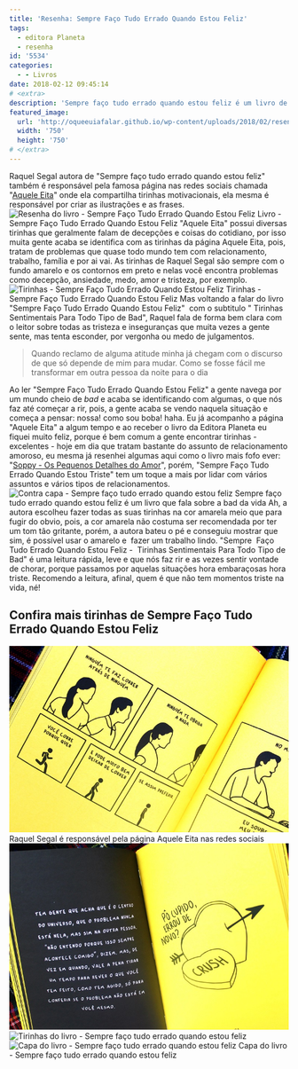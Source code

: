 ```yaml
---
title: 'Resenha: Sempre Faço Tudo Errado Quando Estou Feliz'
tags:
  - editora Planeta
  - resenha
id: '5534'
categories:
  - - Livros
date: 2018-02-12 09:45:14
# <extra>
description: 'Sempre faço tudo errado quando estou feliz é um livro de Raquel Segal onde através de tirinhas, elas nos leva para viajar nas bad da vida.'
featured_image: 
  url: 'http://oqueeuiafalar.github.io/wp-content/uploads/2018/02/resenha-livro-sempre-faço-tudo-errado-quando-estou-feliz.jpg'
  width: '750'
  height: '750'
# </extra>
---
```


Raquel Segal autora de "Sempre faço tudo errado quando estou feliz" também é responsável pela famosa página nas redes sociais chamada "[Aquele Eita](https://www.facebook.com/AqueleEita/)" onde ela compartilha tirinhas motivacionais, ela mesma é responsável por criar as ilustrações e as frases. ![Resenha do livro - Sempre Faço Tudo Errado Quando Estou Feliz](/wp-content/uploads/2018/02/resenha-livro-sempre-faço-tudo-errado-quando-estou-feliz.jpg) Livro - Sempre Faço Tudo Errado Quando Estou Feliz "Aquele Eita" possui diversas tirinhas que geralmente falam de decepções e coisas do cotidiano, por isso muita gente acaba se identifica com as tirinhas da página Aquele Eita, pois, tratam de problemas que quase todo mundo tem com relacionamento, trabalho, família e por ai vai. As tirinhas de Raquel Segal são sempre com o fundo amarelo e os contornos em preto e nelas você encontra problemas como decepção, ansiedade, medo, amor e tristeza, por exemplo. ![Tirinhas - Sempre Faço Tudo Errado Quando Estou Feliz](/wp-content/uploads/2018/02/trinhas-sempre-faço-tudo-errado-quando-estou-feliz.jpg) Tirinhas - Sempre Faço Tudo Errado Quando Estou Feliz Mas voltando a falar do livro "Sempre Faço Tudo Errado Quando Estou Feliz"  com o subtitulo " Tirinhas Sentimentais Para Todo Tipo de Bad", Raquel fala de forma bem clara com o leitor sobre todas as tristeza e inseguranças que muita vezes a gente sente, mas tenta esconder, por vergonha ou medo de julgamentos.

> Quando reclamo de alguma atitude minha já chegam com o discurso de que só depende de mim para mudar. Como se fosse fácil me transformar em outra pessoa da noite para o dia

Ao ler "Sempre Faço Tudo Errado Quando Estou Feliz" a gente navega por um mundo cheio de _bad_ e acaba se identificando com algumas, o que nós faz até começar a rir, pois, a gente acaba se vendo naquela situação e começa a pensar: nossa! como sou boba! haha. Eu já acompanho a página "Aquele Eita" a algum tempo e ao receber o livro da Editora Planeta eu fiquei muito feliz, porque é bem comum a gente encontrar tirinhas -excelentes - hoje em dia que tratam bastante do assunto de relacionamento amoroso, eu mesma já resenhei algumas aqui como o livro mais fofo ever: "[Soppy - Os Pequenos Detalhes do Amor](http://natalia.blog.br/resenha-soppy-os-pequenos-detalhes-do-amor/)", porém, "Sempre Faço Tudo Errado Quando Estou Triste" tem um toque a mais por lidar com vários assuntos e vários tipos de relacionamentos. ![Contra capa - Sempre faço tudo errado quando estou feliz](/wp-content/uploads/2018/02/contra-capa-sempre-faço-tudo-errado-quando-estou-feliz.jpg) Sempre faço tudo errado quando estou feliz é um livro que fala sobre a bad da vida Ah, a autora escolheu fazer todas as suas tirinhas na cor amarela meio que para fugir do obvio, pois, a cor amarela não costuma ser recomendada por ter um tom tão gritante, porém, a autora bateu o pé e conseguiu mostrar que sim, é possível usar o amarelo e  fazer um trabalho lindo. "Sempre  Faço Tudo Errado Quando Estou Feliz -  Tirinhas Sentimentais Para Todo Tipo de Bad" é uma leitura rápida, leve e que nós faz rir e as vezes sentir vontade de chorar, porque passamos por aquelas situações hora embaraçosas hora triste. Recomendo a leitura, afinal, quem é que não tem momentos triste na vida, né!

## Confira mais tirinhas de Sempre Faço Tudo Errado Quando Estou Feliz

![Tirinhas Aquele Eita](/wp-content/uploads/2018/02/aquele-eita-tirinhas.jpg) Raquel Segal é responsável pela página Aquele Eita nas redes sociais ![Páginas do livro - Sempre faço tudo errado quando estou feliz](/wp-content/uploads/2018/02/páginas-livro-sempre-faço-tudo-errado-quando-estou-feliz.jpg) ![Tirinhas do livro - Sempre faço tudo errado quando estou feliz](/wp-content/uploads/2018/02/sempre-faço-tudo-errado-quando-estou-feliz-resumo.jpg) ![Capa do livro - Sempre faço tudo errado quando estou feliz](/wp-content/uploads/2018/02/capa-sempre-faço-tudo-errado-quando-estou-feliz.jpg) Capa do livro - Sempre faço tudo errado quando estou feliz
